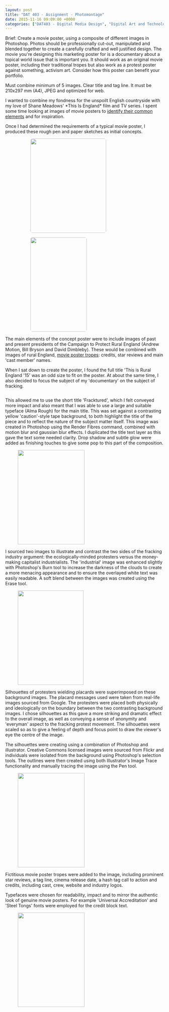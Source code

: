 ```yaml
---
layout: post
title: "DAT 403 - Assignment - Photomontage"
date: 2015-11-16 09:09:00 +0000
categories: ["DAT403 - Digital Media Design", "Digital Art and Technology"]
---
```


Brief: Create a movie poster, using a composite of different images in Photoshop. Photos should be professionally cut-out, manipulated and blended together to create a carefully crafted and well justified design. The movie you're designing this marketing poster for is a documentary about a topical world issue that is important you. It should work as an original movie poster, including their traditional tropes but also work as a protest poster against something, activism art. Consider how this poster can benefit your portfolio.

Must combine minimum of 5 images. Clear title and tag line. It must be 210x297 mm (A4), JPEG and optimized for web.

<p>I wanted to combine my fondness for the unspoilt English countryside with my love of Shane Meadows' *This Is England* film and TV series. I spent some time looking at images of movie posters to <a href="{{ site.baseurl }}/dat-403-movie-poster-tropes-what-are-they/">identify their common elements</a> and for inspiration.</p>

Once I had determined the requirements of a typical movie poster, I produced these rough pen and paper sketches as initial concepts.

<figure><figure><a href="{{ site.baseurl }}/wp-content/uploads/2022/12/IMG_16101-e1445962906164.jpg"><img src="https://www.circleseven.co.uk/wp-content/uploads/2022/12/IMG_16101-e1445962906164-241x300.jpg" width="241" height="300" alt="" style="border-radius:6px"/ loading="lazy"></a></figure>

<figure><a href="{{ site.baseurl }}/wp-content/uploads/2022/12/IMG_16111-e1445962964594-scaled-1.jpg"><img src="https://www.circleseven.co.uk/wp-content/uploads/2022/12/IMG_16111-e1445962964594-scaled-1-179x300.jpg" width="179" height="300" alt="" style="border-radius:6px"/ loading="lazy"></a></figure>
</figure>

<p>The main elements of the concept poster were to include images of past and present presidents of the Campaign to Protect Rural England (Andrew Motion, Bill Bryson and David Dimbleby). These would be combined with images of rural England, <a href="{{ site.baseurl }}/dat-403-movie-poster-tropes-what-are-they/">movie poster tropes</a>: credits, star reviews and main 'cast member' names.</p>

When I sat down to create the poster, I found the full title 'This is Rural England '15' was an odd size to fit on the poster. At about the same time, I also decided to focus the subject of my 'documentary' on the subject of fracking.

<figure><a href="{{ site.baseurl }}/wp-content/uploads/2022/12/fracktured_title.jpg"><img src="https://www.circleseven.co.uk/wp-content/uploads/2022/12/fracktured_title.jpg" alt="" style="border-radius:6px"/ loading="lazy"></a></figure>

This allowed me to use the short title 'Fracktured', which I felt conveyed more impact and also meant that I was able to use a large and suitable typeface (Alma Rough) for the main title. This was set against a contrasting yellow 'caution'-style tape background, to both highlight the title of the piece and to reflect the nature of the subject matter itself. This image was created in Photoshop using the Render Fibres command, combined with motion blur and gaussian blur effects. I duplicated the title text layer as this gave the text some needed clarity. Drop shadow and subtle glow were added as finishing touches to give some pop to this part of the composition.

<figure><a href="{{ site.baseurl }}/wp-content/uploads/2022/12/fracktured_background.jpg"><img src="https://www.circleseven.co.uk/wp-content/uploads/2022/12/fracktured_background-212x300.jpg" width="212" height="300" alt=""/ loading="lazy"></a></figure>

I sourced two images to illustrate and contrast the two sides of the fracking industry argument: the ecologically-minded protesters versus the money-making capitalist industrialists. The 'industrial' image was enhanced slightly with Photoshop's Burn tool to increase the darkness of the clouds to create a more menacing appearance and to ensure the overlayed white text was easily readable. A soft blend between the images was created using the Erase tool.

<figure><a href="{{ site.baseurl }}/wp-content/uploads/2022/12/protester_silhouettes.jpg"><img src="https://www.circleseven.co.uk/wp-content/uploads/2022/12/protester_silhouettes-209x300.jpg" width="209" height="300" alt=""/ loading="lazy"></a></figure>

Silhouettes of protesters wielding placards were superimposed on these background images. The placard messages used were taken from real-life images sourced from Google. The protesters were placed both physically and ideologically on the boundary between the two contrasting background images. I chose silhouettes as this gave a more striking and dramatic effect to the overall image, as well as conveying a sense of anonymity and 'everyman' aspect to the fracking protest movement. The silhouettes were scaled so as to give a feeling of depth and focus point to draw the viewer's eye the centre of the image.

The silhouettes were creating using a combination of Photoshop and illustrator. Creative Commons licensed images were sourced from Flickr and individuals were isolated from the background using Photoshop's selection tools. The outlines were then created using both Illustrator's Image Trace functionality and manually tracing the image using the Pen tool.

<figure><a href="{{ site.baseurl }}/wp-content/uploads/2022/12/fracktured_movie_poster_tropes-scaled-1.jpg"><img src="https://www.circleseven.co.uk/wp-content/uploads/2022/12/fracktured_movie_poster_tropes-scaled-1-212x300.jpg" width="212" height="300" alt=""/ loading="lazy"></a></figure>

Fictitious movie poster tropes were added to the image, including prominent star reviews, a tag line, cinema release date, a hash tag call to action and credits, including cast, crew, website and industry logos.

Typefaces were chosen for readability, impact and to mirror the authentic look of genuine movie posters. For example 'Universal Accreditation' and 'Steel Tongs' fonts were employed for the credit block text.

<figure><a href="{{ site.baseurl }}/wp-content/uploads/2023/03/fracktured_finished_poster_image.jpg"><img src="https://www.circleseven.co.uk/wp-content/uploads/2023/03/fracktured_finished_poster_image-212x300.jpg" width="212" height="300" alt=""/ loading="lazy"></a></figure>
